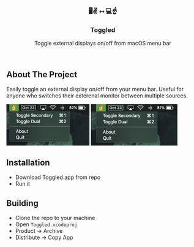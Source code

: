 <!-- PROJECT LOGO -->
<br />
<p align="center">
  <h3 align="center"> 🖥✌️ ⭤ 💻☝️ </h3>

  <h3 align="center">Toggled</h3>

  <p align="center">
    Toggle external displays on/off from macOS menu bar
    <br />
  </p>
 </p>
 <br />
 
<!-- ABOUT THE PROJECT -->
## About The Project

Easily toggle an external display on/off from your menu bar. Useful for anyone who switches their exterenal monitor between multiple sources.

<p float="left">
  <img src="https://raw.githubusercontent.com/joeyscarim/toggled/master/screen1.png" width="43%" />
  <img src="https://raw.githubusercontent.com/joeyscarim/toggled/master/screen2.png" width="45%" /> 
</p>


<!-- INSTALLATION -->
## Installation
- Download Toggled.app from repo
- Run it

<!-- Build the app -->
## Building
- Clone the repo to your machine
- Open `Toggled.xcodeproj`
- Product -> Archive 
- Distribute -> Copy App
